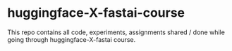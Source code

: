 # huggingface-X-fastai-course
This repo contains all code, experiments, assignments shared / done while going through huggingface-X-fastai course.
